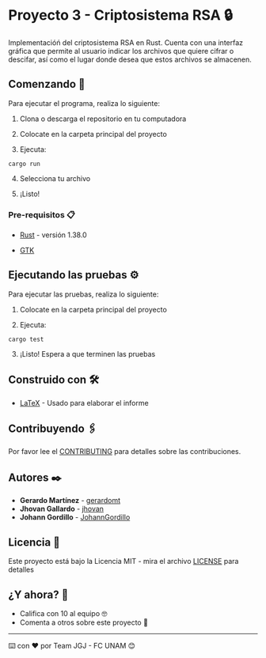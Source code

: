 # Proyecto 3 - Criptosistema RSA :lock:

Implementacióń del criptosistema RSA en Rust. Cuenta con una interfaz gráfica que permite al usuario indicar los archivos que quiere cifrar o descifar, así como el lugar donde desea que estos archivos se almacenen.

## Comenzando 🚀

Para ejecutar el programa, realiza lo siguiente:

1. Clona o descarga el repositorio en tu computadora

2. Colocate en la carpeta principal del proyecto

3. Ejecuta:
```
cargo run
```

4. Selecciona tu archivo

5. ¡Listo!

### Pre-requisitos 📋

* [Rust](https://www.rust-lang.org/) - versión 1.38.0

* [GTK](https://www.gtk.org/download/index.php)

## Ejecutando las pruebas ⚙️

Para ejecutar las pruebas, realiza lo siguiente:

1. Colocate en la carpeta principal del proyecto

2. Ejecuta:
```
cargo test
```

3. ¡Listo! Espera a que terminen las pruebas

## Construido con 🛠️

* [LaTeX](https://www.latex-project.org/) - Usado para elaborar el informe

## Contribuyendo 🖇️

Por favor lee el [CONTRIBUTING](CONTRIBUTING.md) para detalles
sobre las contribuciones.

## Autores ✒️

* **Gerardo Martínez** - [gerardomt](https://github.com/gerardomt)
* **Jhovan Gallardo** - [jhovan](https://github.com/jhovan)
* **Johann Gordillo** - [JohannGordillo](https://github.com/JohannGordillo)

## Licencia 📄

Este proyecto está bajo la Licencia MIT - mira el archivo [LICENSE](LICENSE) para detalles

## ¿Y ahora? 🎁

* Califica con 10 al equipo 🤓
* Comenta a otros sobre este proyecto 📢

---
⌨️ con ❤️ por Team JGJ - FC UNAM 😊
